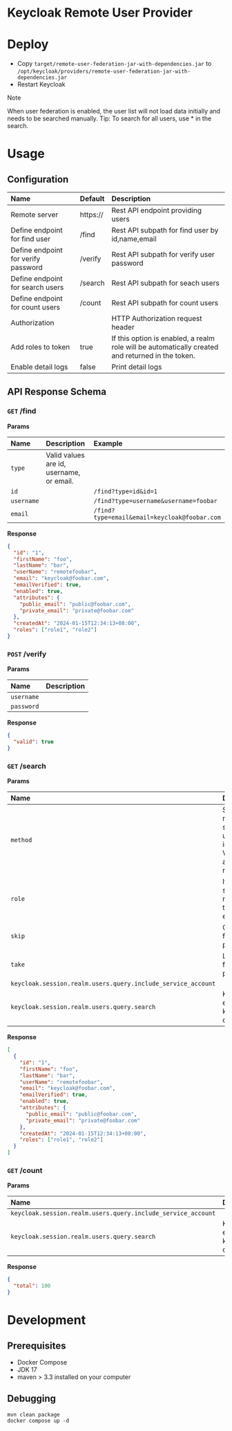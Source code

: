 # Keycloak Remote User Provider

# Deploy

* Copy `target/remote-user-federation-jar-with-dependencies.jar` to `/opt/keycloak/providers/remote-user-federation-jar-with-dependencies.jar`
* Restart Keycloak

> [!NOTE]
> When user federation is enabled, the user list will not load data initially and needs to be searched manually.
> Tip: To search for all users, use * in the search.

# Usage

## Configuration

| Name                                | Default  | Description                                                                                                                                    |
|:------------------------------------|:---------|:-----------------------------------------------------------------------------------------------------------------------------------------------|
| Remote server                       | https:// | Rest API endpoint providing users                                                                                                              |
| Define endpoint for find user       | /find    | Rest API subpath for find user by id,name,email                                                                                                |
| Define endpoint for verify password | /verify  | Rest API subpath for verify user password                                                                                                      |
| Define endpoint for search users    | /search  | Rest API subpath for seach users                                                                                                               |
| Define endpoint for count users     | /count   | Rest API subpath for count users                                                                                                               |
| Authorization                       |          | HTTP Authorization request header                                                                                                              |
| Add roles to token                  | true     | If this option is enabled, a realm role will be automatically created and returned in the token.                                               |
| Enable detail logs                  | false    | Print detail logs                                                                                                                              |

## API Response Schema

### `GET` /find

**Params**

| Name       | Description                              | Example                                      |
|:-----------|:-----------------------------------------|:---------------------------------------------|
| `type`     | Valid values are id, username, or email. |                                              |
| `id`       |                                          | `/find?type=id&id=1`                         |
| `username` |                                          | `/find?type=username&username=foobar`        |
| `email`    |                                          | `/find?type=email&email=keycloak@foobar.com` |

**Response**

```json
{
  "id": "1",
  "firstName": "foo",
  "lastName": "bar",
  "userName": "remotefoobar",
  "email": "keycloak@foobar.com",
  "emailVerified": true,
  "enabled": true,
  "attributes": {
    "public_email": "public@foobar.com",
    "private_email": "private@foobar.com"
  },
  "createdAt": "2024-01-15T12:34:13+08:00",
  "roles": ["role1", "role2"]
}
```


### `POST` /verify

**Params**

| Name       | Description |
|:-----------|:------------|
| `username` |             |
| `password` |             |


**Response**
```json
{
  "valid": true
}
```
### `GET` /search

**Params**

| Name                                                         | Description                                                               |
|:-------------------------------------------------------------|:--------------------------------------------------------------------------|
| `method`                                                     | Search by role or search by user information. Valid values are user, role |
| `role`                                                       | If you search by role name, the value exists.                             |
| `skip`                                                       | Offset used for pagination                                                |
| `take`                                                       | Limit used for pagination                                                 |
| `keycloak.session.realm.users.query.include_service_account` |                                                                           |
| `keycloak.session.realm.users.query.search`                  | Keywords entered in keycloak console                                      |

**Response**
```json
[
  {
    "id": "1",
    "firstName": "foo",
    "lastName": "bar",
    "userName": "remotefoobar",
    "email": "keycloak@foobar.com",
    "emailVerified": true,
    "enabled": true,
    "attributes": {
      "public_email": "public@foobar.com",
      "private_email": "private@foobar.com"
    },
    "createdAt": "2024-01-15T12:34:13+08:00",
    "roles": ["role1", "role2"]
  }
]
```

### `GET` /count

**Params**

| Name                                                         | Description                                                               |
|:-------------------------------------------------------------|:--------------------------------------------------------------------------|
| `keycloak.session.realm.users.query.include_service_account` |                                                                           |
| `keycloak.session.realm.users.query.search`                  | Keywords entered in keycloak console                                      |

**Response**
```json
{
  "total": 100
}
```

# Development

## Prerequisites

* Docker Compose
* JDK 17
* maven > 3.3 installed on your computer

## Debugging

```shell
mvn clean package
docker compose up -d
```
